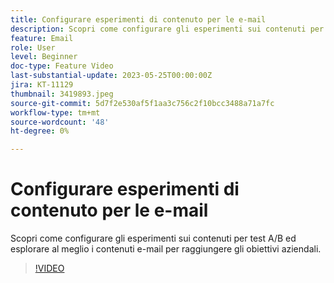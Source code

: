 ```yaml
---
title: Configurare esperimenti di contenuto per le e-mail
description: Scopri come configurare gli esperimenti sui contenuti per test A/B ed esplorare al meglio i contenuti e-mail per raggiungere gli obiettivi aziendali.
feature: Email
role: User
level: Beginner
doc-type: Feature Video
last-substantial-update: 2023-05-25T00:00:00Z
jira: KT-11129
thumbnail: 3419893.jpeg
source-git-commit: 5d7f2e530af5f1aa3c756c2f10bcc3488a71a7fc
workflow-type: tm+mt
source-wordcount: '48'
ht-degree: 0%

---
```



# Configurare esperimenti di contenuto per le e-mail

Scopri come configurare gli esperimenti sui contenuti per test A/B ed esplorare al meglio i contenuti e-mail per raggiungere gli obiettivi aziendali.

>[!VIDEO](https://video.tv.adobe.com/v/3419893/?learn=on)
